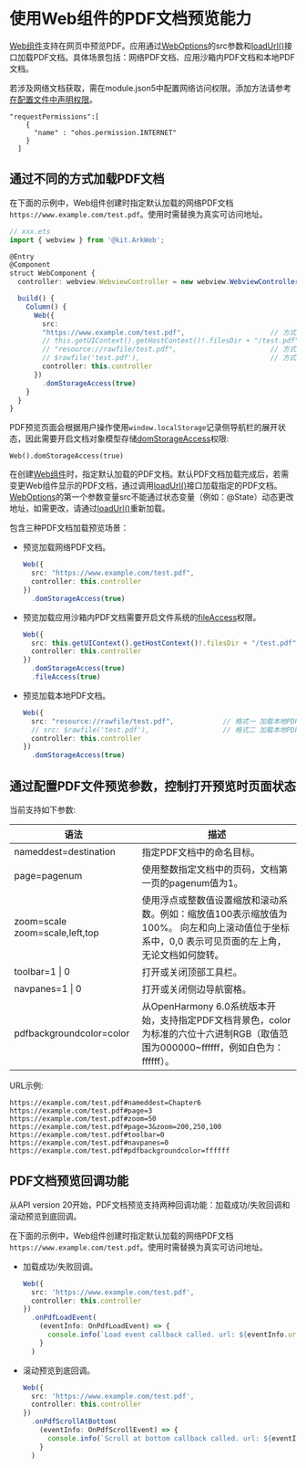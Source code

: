 # 使用Web组件的PDF文档预览能力
<!--Kit: ArkWeb-->
<!--Subsystem: Web-->
<!--Owner: @Yuan_ss-->
<!--Designer: @qiu-gongkai-->
<!--Tester: @ghiker-->
<!--Adviser: @HelloShuo-->

[Web组件](../reference/apis-arkweb/arkts-basic-components-web.md)支持在网页中预览PDF。应用通过[WebOptions](../reference/apis-arkweb/arkts-basic-components-web-i.md#weboptions)的src参数和[loadUrl()](../reference/apis-arkweb/arkts-apis-webview-WebviewController.md#loadurl)接口加载PDF文档。具体场景包括：网络PDF文档、应用沙箱内PDF文档和本地PDF文档。

若涉及网络文档获取，需在module.json5中配置网络访问权限。添加方法请参考[在配置文件中声明权限](../security/AccessToken/declare-permissions.md#在配置文件中声明权限)。

  ```
  "requestPermissions":[
      {
        "name" : "ohos.permission.INTERNET"
      }
    ]
  ```

## 通过不同的方式加载PDF文档

在下面的示例中，Web组件创建时指定默认加载的网络PDF文档`https://www.example.com/test.pdf`。使用时需替换为真实可访问地址。

```ts
// xxx.ets
import { webview } from '@kit.ArkWeb';

@Entry
@Component
struct WebComponent {
  controller: webview.WebviewController = new webview.WebviewController();

  build() {
    Column() {
      Web({ 
      	src: 
      	"https://www.example.com/test.pdf", 					// 方式一 加载网络PDF文档
      	// this.getUIContext().getHostContext()!.filesDir + "/test.pdf", // 方式二 加载本地应用沙箱内PDF文档
      	// "resource://rawfile/test.pdf", 						// 方式三 本地PDF文档 (格式一)
      	// $rawfile('test.pdf'), 								// 方式三 本地PDF文档 (格式二)
      	controller: this.controller 
      })
        .domStorageAccess(true)
    }
  }
}
```

PDF预览页面会根据用户操作使用`window.localStorage`记录侧导航栏的展开状态，因此需要开启文档对象模型存储[domStorageAccess](../reference/apis-arkweb/arkts-basic-components-web-attributes.md#domstorageaccess)权限:

  ```
  Web().domStorageAccess(true)
  ```

在创建[Web组件](../reference/apis-arkweb/arkts-basic-components-web.md)时，指定默认加载的PDF文档。默认PDF文档加载完成后，若需变更Web组件显示的PDF文档，通过调用[loadUrl()](../reference/apis-arkweb/arkts-apis-webview-WebviewController.md#loadurl)接口加载指定的PDF文档。[WebOptions](../reference/apis-arkweb/arkts-basic-components-web-i.md#weboptions)的第一个参数变量src不能通过状态变量（例如：@State）动态更改地址，如需更改，请通过[loadUrl()](../reference/apis-arkweb/arkts-apis-webview-WebviewController.md#loadurl)重新加载。

包含三种PDF文档加载预览场景：
- 预览加载网络PDF文档。

  ```ts
  Web({ 
    src: "https://www.example.com/test.pdf",
    controller: this.controller 
  })
    .domStorageAccess(true)
  ```
- 预览加载应用沙箱内PDF文档需要开启文件系统的[fileAccess](../reference/apis-arkweb/arkts-basic-components-web-attributes.md#fileaccess)权限。

  ```ts
  Web({ 
    src: this.getUIContext().getHostContext()!.filesDir + "/test.pdf",
    controller: this.controller 
  })
    .domStorageAccess(true)
    .fileAccess(true)
  ```
- 预览加载本地PDF文档。

  ```ts
  Web({ 
    src: "resource://rawfile/test.pdf",            // 格式一 加载本地PDF文档
    // src: $rawfile('test.pdf'),                  // 格式二 加载本地PDF文档
    controller: this.controller 
  })
    .domStorageAccess(true)
  ```

## 通过配置PDF文件预览参数，控制打开预览时页面状态

当前支持如下参数: 

| 语法		| 描述 |
| --------- | ---------- |
| nameddest=destination 	|  指定PDF文档中的命名目标。 |
| page=pagenum 	| 使用整数指定文档中的页码，文档第一页的pagenum值为1。| 
| zoom=scale    zoom=scale,left,top	| 使用浮点或整数值设置缩放和滚动系数。例如：缩放值100表示缩放值为100%。 向左和向上滚动值位于坐标系中，0,0 表示可见页面的左上角，无论文档如何旋转。 |
| toolbar=1 \| 0 	| 打开或关闭顶部工具栏。 | 
| navpanes=1 \| 0 	| 打开或关闭侧边导航窗格。 | 
| pdfbackgroundcolor=color 	| 从OpenHarmony 6.0系统版本开始，支持指定PDF文档背景色，color为标准的六位十六进制RGB（取值范围为000000~ffffff，例如白色为：ffffff）。 |


URL示例:
```
https://example.com/test.pdf#nameddest=Chapter6  
https://example.com/test.pdf#page=3  
https://example.com/test.pdf#zoom=50  
https://example.com/test.pdf#page=3&zoom=200,250,100  
https://example.com/test.pdf#toolbar=0  
https://example.com/test.pdf#navpanes=0  
https://example.com/test.pdf#pdfbackgroundcolor=ffffff
```

## PDF文档预览回调功能

从API version 20开始，PDF文档预览支持两种回调功能：加载成功/失败回调和滚动预览到底回调。

在下面的示例中，Web组件创建时指定默认加载的网络PDF文档`https://www.example.com/test.pdf`。使用时需替换为真实可访问地址。

- 加载成功/失败回调。
  ```ts
  Web({ 
    src: 'https://www.example.com/test.pdf',
    controller: this.controller 
  })
    .onPdfLoadEvent(
      (eventInfo: OnPdfLoadEvent) => {
        console.info(`Load event callback called. url: ${eventInfo.url}, result: ${eventInfo.result}.`)
      }
    )
  ```

- 滚动预览到底回调。
  ```ts
  Web({ 
    src: 'https://www.example.com/test.pdf',
    controller: this.controller 
  })
    .onPdfScrollAtBottom(
      (eventInfo: OnPdfScrollEvent) => {
        console.info(`Scroll at bottom callback called. url: ${eventInfo.url}.`)
      }
    ) 
  ```

<!--RP1--><!--RP1End-->